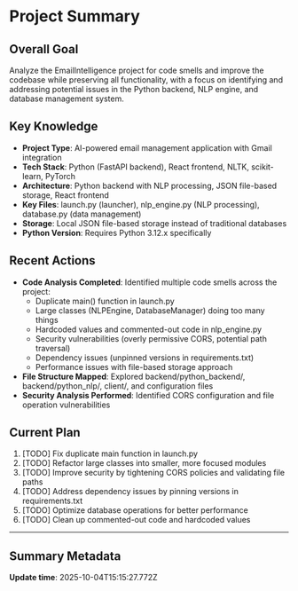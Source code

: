 # Project Summary

## Overall Goal
Analyze the EmailIntelligence project for code smells and improve the codebase while preserving all functionality, with a focus on identifying and addressing potential issues in the Python backend, NLP engine, and database management system.

## Key Knowledge
- **Project Type**: AI-powered email management application with Gmail integration
- **Tech Stack**: Python (FastAPI backend), React frontend, NLTK, scikit-learn, PyTorch
- **Architecture**: Python backend with NLP processing, JSON file-based storage, React frontend
- **Key Files**: launch.py (launcher), nlp_engine.py (NLP processing), database.py (data management)
- **Storage**: Local JSON file-based storage instead of traditional databases
- **Python Version**: Requires Python 3.12.x specifically

## Recent Actions
- **Code Analysis Completed**: Identified multiple code smells across the project:
  - Duplicate main() function in launch.py
  - Large classes (NLPEngine, DatabaseManager) doing too many things
  - Hardcoded values and commented-out code in nlp_engine.py
  - Security vulnerabilities (overly permissive CORS, potential path traversal)
  - Dependency issues (unpinned versions in requirements.txt)
  - Performance issues with file-based storage approach
- **File Structure Mapped**: Explored backend/python_backend/, backend/python_nlp/, client/, and configuration files
- **Security Analysis Performed**: Identified CORS configuration and file operation vulnerabilities

## Current Plan
1. [TODO] Fix duplicate main function in launch.py
2. [TODO] Refactor large classes into smaller, more focused modules
3. [TODO] Improve security by tightening CORS policies and validating file paths
4. [TODO] Address dependency issues by pinning versions in requirements.txt
5. [TODO] Optimize database operations for better performance
6. [TODO] Clean up commented-out code and hardcoded values

---

## Summary Metadata
**Update time**: 2025-10-04T15:15:27.772Z 
